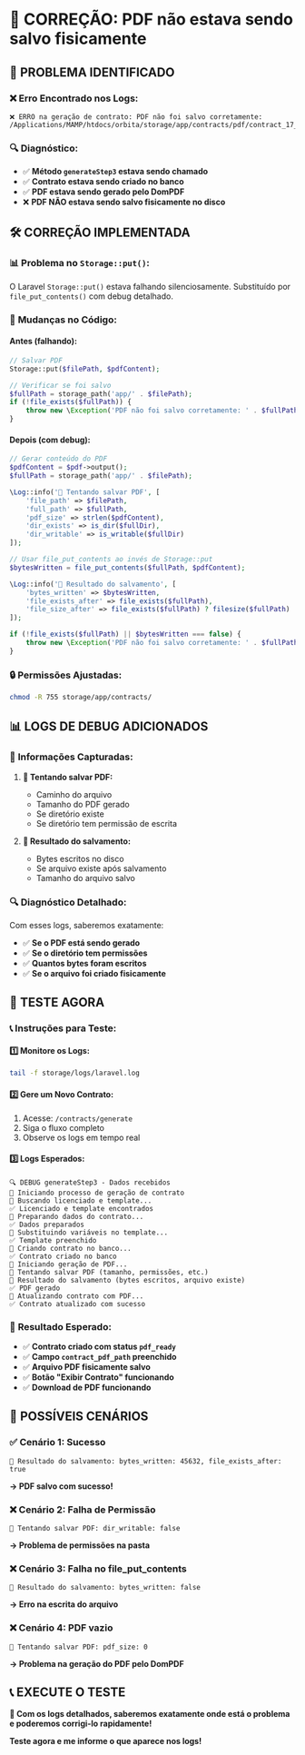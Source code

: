 # 🔧 CORREÇÃO: PDF não estava sendo salvo fisicamente

## 🎯 **PROBLEMA IDENTIFICADO**

### ❌ **Erro Encontrado nos Logs:**
```
❌ ERRO na geração de contrato: PDF não foi salvo corretamente: 
/Applications/MAMP/htdocs/orbita/storage/app/contracts/pdf/contract_17_1757331840.pdf
```

### 🔍 **Diagnóstico:**
- ✅ **Método `generateStep3` estava sendo chamado**
- ✅ **Contrato estava sendo criado no banco**
- ✅ **PDF estava sendo gerado pelo DomPDF**
- ❌ **PDF NÃO estava sendo salvo fisicamente no disco**

## 🛠️ **CORREÇÃO IMPLEMENTADA**

### 📊 **Problema no `Storage::put()`:**
O Laravel `Storage::put()` estava falhando silenciosamente. Substituído por `file_put_contents()` com debug detalhado.

### 🔧 **Mudanças no Código:**

#### **Antes (falhando):**
```php
// Salvar PDF
Storage::put($filePath, $pdfContent);

// Verificar se foi salvo
$fullPath = storage_path('app/' . $filePath);
if (!file_exists($fullPath)) {
    throw new \Exception('PDF não foi salvo corretamente: ' . $fullPath);
}
```

#### **Depois (com debug):**
```php
// Gerar conteúdo do PDF
$pdfContent = $pdf->output();
$fullPath = storage_path('app/' . $filePath);

\Log::info('📄 Tentando salvar PDF', [
    'file_path' => $filePath,
    'full_path' => $fullPath,
    'pdf_size' => strlen($pdfContent),
    'dir_exists' => is_dir($fullDir),
    'dir_writable' => is_writable($fullDir)
]);

// Usar file_put_contents ao invés de Storage::put
$bytesWritten = file_put_contents($fullPath, $pdfContent);

\Log::info('📄 Resultado do salvamento', [
    'bytes_written' => $bytesWritten,
    'file_exists_after' => file_exists($fullPath),
    'file_size_after' => file_exists($fullPath) ? filesize($fullPath) : 0
]);

if (!file_exists($fullPath) || $bytesWritten === false) {
    throw new \Exception('PDF não foi salvo corretamente: ' . $fullPath . ' (bytes: ' . $bytesWritten . ')');
}
```

### 🔒 **Permissões Ajustadas:**
```bash
chmod -R 755 storage/app/contracts/
```

## 📊 **LOGS DE DEBUG ADICIONADOS**

### 🎯 **Informações Capturadas:**
1. **📄 Tentando salvar PDF:**
   - Caminho do arquivo
   - Tamanho do PDF gerado
   - Se diretório existe
   - Se diretório tem permissão de escrita

2. **📄 Resultado do salvamento:**
   - Bytes escritos no disco
   - Se arquivo existe após salvamento
   - Tamanho do arquivo salvo

### 🔍 **Diagnóstico Detalhado:**
Com esses logs, saberemos exatamente:
- ✅ **Se o PDF está sendo gerado**
- ✅ **Se o diretório tem permissões**
- ✅ **Quantos bytes foram escritos**
- ✅ **Se o arquivo foi criado fisicamente**

## 🧪 **TESTE AGORA**

### 📞 **Instruções para Teste:**

#### **1️⃣ Monitore os Logs:**
```bash
tail -f storage/logs/laravel.log
```

#### **2️⃣ Gere um Novo Contrato:**
1. Acesse: `/contracts/generate`
2. Siga o fluxo completo
3. Observe os logs em tempo real

#### **3️⃣ Logs Esperados:**
```
🔍 DEBUG generateStep3 - Dados recebidos
🚀 Iniciando processo de geração de contrato
📝 Buscando licenciado e template...
✅ Licenciado e template encontrados
🔧 Preparando dados do contrato...
✅ Dados preparados
🔄 Substituindo variáveis no template...
✅ Template preenchido
💾 Criando contrato no banco...
✅ Contrato criado no banco
📄 Iniciando geração de PDF...
📄 Tentando salvar PDF (tamanho, permissões, etc.)
📄 Resultado do salvamento (bytes escritos, arquivo existe)
✅ PDF gerado
🔄 Atualizando contrato com PDF...
✅ Contrato atualizado com sucesso
```

### 🎯 **Resultado Esperado:**
- ✅ **Contrato criado com status `pdf_ready`**
- ✅ **Campo `contract_pdf_path` preenchido**
- ✅ **Arquivo PDF fisicamente salvo**
- ✅ **Botão "Exibir Contrato" funcionando**
- ✅ **Download de PDF funcionando**

## 🔧 **POSSÍVEIS CENÁRIOS**

### ✅ **Cenário 1: Sucesso**
```
📄 Resultado do salvamento: bytes_written: 45632, file_exists_after: true
```
**→ PDF salvo com sucesso!**

### ❌ **Cenário 2: Falha de Permissão**
```
📄 Tentando salvar PDF: dir_writable: false
```
**→ Problema de permissões na pasta**

### ❌ **Cenário 3: Falha no file_put_contents**
```
📄 Resultado do salvamento: bytes_written: false
```
**→ Erro na escrita do arquivo**

### ❌ **Cenário 4: PDF vazio**
```
📄 Tentando salvar PDF: pdf_size: 0
```
**→ Problema na geração do PDF pelo DomPDF**

## 📞 **EXECUTE O TESTE**

**🎯 Com os logs detalhados, saberemos exatamente onde está o problema e poderemos corrigi-lo rapidamente!**

**Teste agora e me informe o que aparece nos logs!**

